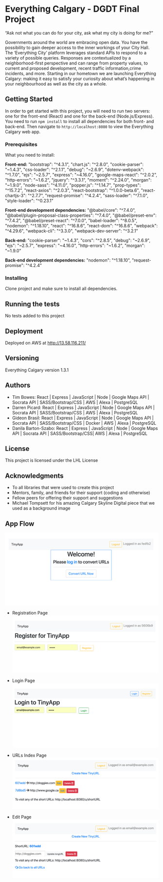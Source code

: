 # Everything Calgary - DGDT Final Project

“Ask not what you can do for your city, ask what my city is doing for me?” 

Governments around the world are embracing open data. You have the possibility to gain deeper access to the inner workings of your City Hall. The ‘Everything City’ platform leverages standard APIs to respond to a variety of possible queries. Responses are contextualized by a neighborhood-first perspective and can range from property values, to current and proposed development, recent traffic information,crime incidents, and more. Starting in our hometown we are launching Everything Calgary: making it easy to satisfy your curiosity about what’s happening in your neighbourhood as well as the city as a whole. 

## Getting Started

In order to get started with this project, you will need to run two servers: one for the front-end (React) and one for the back-end (Node.js/Express). You need to run `npm install` to install all dependencies for both front- and back-end. Then navigate to `http://localhost:8080` to view the Everything Calgary web app. 

### Prerequisites

What you need to install:

__Front-end:__
    "bootstrap": "^4.3.1",
    "chart.js": "^2.8.0",
    "cookie-parser": "~1.4.3",
    "css-loader": "^2.1.1",
    "debug": "~2.6.9",
    "dotenv-webpack": "^1.7.0",
    "ejs": "~2.5.7",
    "express": "~4.16.0",
    "google-maps-react": "^2.0.2",
    "http-errors": "~1.6.2",
    "jquery": "^3.3.1",
    "moment": "^2.24.0",
    "morgan": "~1.9.0",
    "node-sass": "^4.11.0",
    "popper.js": "^1.14.7",
    "prop-types": "^15.7.2",
    "react-axios": "^2.0.3",
    "react-bootstrap": "^1.0.0-beta.6",
    "react-chartjs-3": "^2.7.7",
    "request-promise": "^4.2.4",
    "sass-loader": "^7.1.0",
    "style-loader": "^0.23.1"

__Front-end development dependencies:__
    "@babel/core": "^7.4.0",
    "@babel/plugin-proposal-class-properties": "^7.4.0",
    "@babel/preset-env": "^7.4.2",
    "@babel/preset-react": "^7.0.0",
    "babel-loader": "^8.0.5",
    "nodemon": "^1.18.10",
    "react": "^16.8.6",
    "react-dom": "^16.8.6",
    "webpack": "^4.29.6",
    "webpack-cli": "^3.3.0",
    "webpack-dev-server": "^3.2.1"

__Back-end:__
    "cookie-parser": "~1.4.3",
    "cors": "^2.8.5",
    "debug": "~2.6.9",
    "ejs": "~2.5.7",
    "express": "~4.16.0",
    "http-errors": "~1.6.2",
    "morgan": "~1.9.0"

__Back-end development dependencies:__
    "nodemon": "^1.18.10",
    "request-promise": "^4.2.4"

### Installing

Clone project and make sure to install all dependencies. 

## Running the tests

No tests added to this project

## Deployment

Deployed on AWS at http://13.58.116.211/

## Versioning

Everything Calgary version 1.3.1

## Authors

* Tim Bowes: React | Express | JavaScript | Node  | Google Maps API | Socrata API | SASS/Bootstrap/CSS | AWS | Alexa | PostgreSQL
* Darren Picard: React | Express | JavaScript | Node  | Google Maps API | Socrata API | SASS/Bootstrap/CSS | AWS | Alexa | PostgreSQL
* Gideon Brasil: React | Express | JavaScript | Node  | Google Maps API | Socrata API | SASS/Bootstrap/CSS | Docker | AWS | Alexa | PostgreSQL
* Danila Barton-Szabo: React | Express | JavaScript | Node  | Google Maps API | Socrata API | SASS/Bootstrap/CSS| AWS | Alexa | PostgreSQL


## License

This project is licensed under the LHL License

## Acknowledgments

* To all libraries that were used to create this project
* Mentors, family, and friends for their support (coding and otherwise)
* Fellow peers for offering their support and suggestions
* Michael Tompsett for his amazing Calgary Skyline Digital piece that we used as a background image


## App Flow


!["Landing Page"](https://github.com/sddanila/TinyApp/blob/master/docs/welcome_page.png?raw=true)

* Registration Page
!["Registration Page"](https://github.com/sddanila/TinyApp/blob/master/docs/registration_page.png?raw=true)

* Login Page
!["Login Page"](https://github.com/sddanila/TinyApp/blob/master/docs/login_page.png)

* URLs Index Page
!["URLs Index Page"](https://github.com/sddanila/TinyApp/blob/master/docs/index_page.png)

* Edit Page
!["Edit Page"](https://github.com/sddanila/TinyApp/blob/master/docs/edit_page.png)